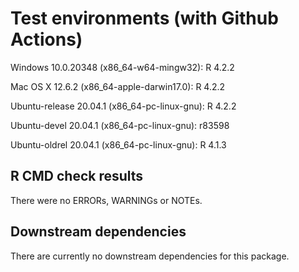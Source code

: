 # Test environments (with Github Actions)
Windows 10.0.20348 (x86_64-w64-mingw32): R 4.2.2

Mac OS X 12.6.2 (x86_64-apple-darwin17.0): R 4.2.2

Ubuntu-release 20.04.1 (x86_64-pc-linux-gnu): R 4.2.2

Ubuntu-devel 20.04.1 (x86_64-pc-linux-gnu): r83598

Ubuntu-oldrel 20.04.1 (x86_64-pc-linux-gnu): R 4.1.3 

## R CMD check results
There were no ERRORs, WARNINGs or NOTEs.

## Downstream dependencies
There are currently no downstream dependencies for this package.
